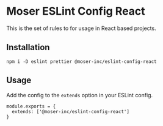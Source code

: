 # Moser ESLint Config React

This is the set of rules to for usage in React based projects.

## Installation

```
npm i -D eslint prettier @moser-inc/eslint-config-react
```

## Usage

Add the config to the `extends` option in your ESLint config.

```
module.exports = {
  extends: ['@moser-inc/eslint-config-react']
}
```

